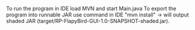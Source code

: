 To run the program in IDE load MVN and start Main.java
To export the program into runnable JAR use command in IDE "mvn install" -> will output shaded JAR (target/RP-FlapyBird-GUI-1.0-SNAPSHOT-shaded.jar).
